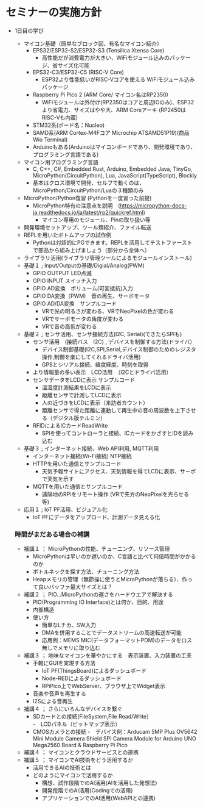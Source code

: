 # セミナーの実施方針

- 1日目の学び
  - マイコン基礎（簡単なブロック図、有名なマイコン紹介）
    -  EPS32/ESP32-S2/ESP32-S3 (Tensilica Xtensa Core)
       - 高性能だが消費電力が大きい、WiFiモジュール込みのパッケージ、省サイズ化可能
    -  EPS32-C3/ESP32-C5 (RISC-V Core)
       - ESP32より性能低いがRISC-Vコアを使える WiFiモジュール込みパッケージ
    -  Raspberry Pi Pico 2 (ARM Core/ マイコン名はRP2350)
       - WiFiモジュールは外付け(RP2350はコアと周辺IOのみ)、ESP32より省電力、サイズはやや大、ARM Coreアーキ (RP2450はRISC-Vも内蔵)
    -  STM32系(ボード名：Nucleo)
    -  SAMD系(ARM Cortex-M4Fコア Microchip ATSAMD51P19)(商品 Wio Terminal)
    -  Arduinoもある(Arduinoはマイコンボードであり、開発環境であり、プログラミング言語である)
  -  マイコン用プログラミング言語
     -  C, C++, C#, Embedded Rust, Arduino, Embedded Java, TinyGo, MicroPython(CircuitPython), Lua, JavaScript(TypeScript), Blockly
     -  基本はクロス環境で開発、セルフで動くのは、MicroPython/CircuitPython/Luaの３種類のみ
  - MicroPython/Python復習 (Pythonを一度習った前提)
    - MicroPython特有の注意点を説明　(https://micropython-docs-ja.readthedocs.io/ja/latest/rp2/quickref.html)
      - マイコン専用のモジュール、Pinの取り扱い等 
  - 開発環境セットアップ、ツール類紹介、ファイル転送
  - REPLを用いたボトムアップの試作例
     - Pythonは対話的にPGできます。REPLを活用してテストファーストで部品から組み上げましょう（部分から全体へ）
  - ライブラリ活用(ライブラリ管理ツールによるモジュールインストール)
  - 基礎１ ;  Input/Outputの基礎/Digial/Analog(PWM)
    - GPIO OUTPUT  LED点滅
    - GPIO INPUT  スイッチ入力
    - GPIO AD変換　ボリューム(可変抵抗)入力
    - GPIO DA変換（PWM)　音の再生、サーボモータ
    - GPIO AD/DA変換　サンプルコード
      - VRで光の明るさが変わる、VRでNeoPixelの色が変わる
      - VRでサーボモータの角度が変わる
      - VRで音の高低が変わる
  - 基礎２ ; センサ活用、センサ接続方法(I2C, Serial)(できたらSPIも)
    - センサ活用　(接続バス　I2C) , デバイスを制御する方法(ドライバ）
      - デバイス制御基礎(I2C,SPI,Serial,デバイス制御のためのレジスタ操作,制御を楽にしてくれるドライバ活用)
      - GPSとシリアル接続、緯度経度、時刻を取得
    - より情報量の多い表示　LCD活用　（I2Cとドライバ活用）
    - センサデータをLCDに表示 サンプルコード
      - 温湿度計測結果をLCDに表示
      - 距離センサで計測してLCDに表示
      - 人の近づきをLCDに表示（来訪者カウント）
      - 距離センサで得た距離に連動して再生中の音の周波数を上下させる（デジタル版テルミン）
    - RFIDによるICカードReadWrite
      -  SPIを使ってコントローラと接続、ICカードをかざすとIDを読み込む 
  - 基礎３ ; インターネット接続、Web API利用, MQTT利用
    - インターネット接続(Wi-Fi接続)  NTP接続
    - HTTPを用いた通信とサンプルコード
      - 天気予報サイトにアクセス、天気情報を得てLCDに表示、サーボで天気を示す
    - MQTTを用いた通信とサンプルコード
      - 遠隔地のRPiをリモート操作 (VRで先方のNeoPixelを光らせる 等)
  - 応用１ ;  IoT PF活用、ビジュアル化
    - IoT PFにデータをアップロード、計測データ見える化

  ### 時間がまだある場合の補講
  - 補講１ ； MicroPythonの性能、チューニング、リソース管理
     - MicroPythonは早いのか遅いのか、C言語と比べて何倍時間がかかるのか
     - ボトルネックを探す方法、チューニング方法
     - Heapメモリの管理（無節操に使うとMicroPythonが落ちる）、作って良いバッファ最大サイズとは？
  - 補講２ ； PIO...MicroPythonの遅さをハードウエアで解決する
     - PIO(Programming IO Interface)とは何か、目的、用途
     - 内部構造
     - 使い方
       - 簡単なLチカ、SW入力
       - DMAを併用することでデータストリームの高速転送が可能
       - 応用例：MEMS MIC(データフォーマットPDM)のデータをロス無しでメモリに取り込む
  - 補講３ ； 地味なマイコンを華やかにする　表示装置、入力装置の工夫
    - 手軽にGUIを実現する方法
      -  IoT PF(ThingsBoard)によるダッシュボード
      -  Node-REDによるダッシュボード
      -  RPiPico上でWebServer、ブラウザ上でWidget表示
    -  音楽や音声を再生する
      - I2Sによる音再生
  - 補講４ ； さらにいろんなデバイスを繋ぐ
    -  SDカードとの接続(FileSystem,File Read/Write）    
    -　LCDパネル（ビットマップ表示） 
    -  CMOSカメラとの接続
      -　デバイス例：Arducam 5MP Plus OV5642 Mini Module Camera Shield SPI Camera Module for Arduino UNO Mega2560 Board & Raspberry Pi Pico    
  - 補講４ ； マイコンとクラウドサービスとの連携
  - 補講５ ； マイコンでAI技術をどう活用するか
    - 活用できるAIの技術とは
    - どのようにマイコンで活用するか
      - 構想、試作段階でのAI活用(AIを活用した発想法)
      - 開発段階でのAI活用(Codingでの活用)
      - アプリケーションでのAI活用(WebAPIとの連携) 
